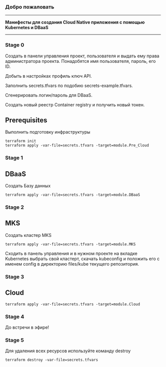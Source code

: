 ### Добро пожаловать

----

**Манифесты для создания Cloud Native приложения c помощью Kubernetes и DBaaS**

----

### Stage 0

Создать в панели управления проект, пользователя и выдать ему права администратора проекта.
Понадобятся имя пользователя, пароль, его ID.

Добыть в настройках профиль ключ API.

Заполнить secrets.tfvars по подобию secrets-example.tfvars.

Сгенерировать логин/пароль для DBaaS.

Создать новый реестр Container registry и получить новый токен.

## Prerequisites

Выполнить подготовку инфраструктуры

```
terraform init
terraform apply -var-file=secrets.tfvars -target=module.Pre_Cloud

```

### Stage 1

## DBaaS

Создать Базу данных

```
terraform apply -var-file=secrets.tfvars -target=module.DBaaS

```

### Stage 2

## MKS

Создать кластер MKS

```
terraform apply -var-file=secrets.tfvars -target=module.MKS

```

Сходить в панель управления и в нужном проекте на вкладке Kubernetes выбрать свой кластерт, скачать kubeconfig и положить его с именем config в директорию files/kube текущего репозитория.


### Stage 3

## Cloud

```
terraform apply -var-file=secrets.tfvars -target=module.Cloud

```

### Stage 4

До встречи в эфире!

### Stage 5

Для удаления всех ресурсов используйте команду destroy

```
terraform destroy -var-file=secrets.tfvars
```
